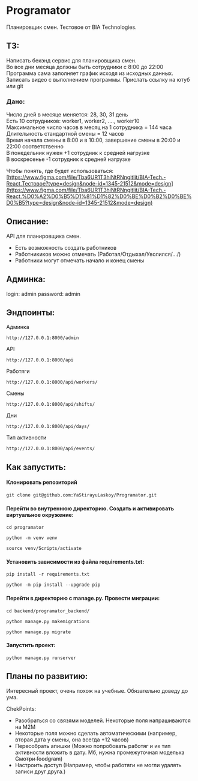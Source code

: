 # Programator
Планировщик смен. Тестовое от BIA Technologies.

## ТЗ:
Написать бекэнд сервис для планировщика смен.<br>
Во все дни месяца должны быть сотрудники с 8:00 до 22:00<br>
Программа сама заполняет график исходя из исходных данных.<br>
Записать видео с выполнением программы. Прислать ссылку на ютуб или git

### Дано:

Число дней в месяце меняется: 28, 30, 31 день<br>
Есть 10 сотрудников: worker1, worker2, …., worker10<br>
Максимальное число часов в месяц на 1 сотрудника = 144 часа<br>
Длительность стандартной смены = 12 часов<br>
Время начала смены в 8:00 и в 10:00, завершение смены в 20:00 и 22:00 соответственно<br>
В понедельник нужен +1 сотрудник к средней нагрузке<br>
В воскресенье  -1 сотрудник к средней нагрузке

Чтобы понять, где будет использоваться:<br> [https://www.figma.com/file/Tba6UR1T3hiNtRNngitlit/BIA-Tech.-React.Тестовое?type=design&node-id=1345-21512&mode=design](https://www.figma.com/file/Tba6UR1T3hiNtRNngitlit/BIA-Tech.-React.%D0%A2%D0%B5%D1%81%D1%82%D0%BE%D0%B2%D0%BE%D0%B5?type=design&node-id=1345-21512&mode=design)


## Описание:

API для планировщика смен.

- Есть возможность создать работников
- Работникиков можно отмечать (Работал/Отдыхал/Уволился/.../)
- Работники могут отмечать начало и конец смены

## Админка:

login: admin
password: admin

## Эндпоинты:
Админка
```
http://127.0.0.1:8000/admin
```

API
```
http://127.0.0.1:8000/api
```

Работяги
```
http://127.0.0.1:8000/api/workers/
```

Смены
```
http://127.0.0.1:8000/api/shifts/
```

Дни
```
http://127.0.0.1:8000/api/days/
```

Тип активности
```
http://127.0.0.1:8000/api/events/
```


## Как запустить:

#### Клонировать репозиторий

```
git clone git@github.com:YaStirayuLaskoy/Programator.git
```

#### Перейти во внутреннюю директорию. Cоздать и активировать виртуальное окружение:
```
cd programator
```
```
python -m venv venv
```
```
source venv/Scripts/activate
```
#### Установить зависимости из файла requirements.txt:
```
pip install -r requirements.txt
```
```
python -m pip install --upgrade pip
```
#### Перейти в директорию с manage.py. Провести миграции:
```
cd backend/programator_backend/
```
```
python manage.py makemigrations
```
```
python manage.py migrate
```
#### Запустить проект:
```
python manage.py runserver
```

## Планы по развитию:

Интересный проект, очень похож на учебные. Обязательно доведу до ума.

ChekPoints:

- Разобраться со связями моделей. Некоторые поля напрашиваются на M2M
- Некоторые поля можно сделать автоматическими (например, вторая дата у смены, она всегда +12 часов)
- Пересобрать апишки (Можно попробовать работяг и их тип активности вложить в дату. Мб, нужна промежуточная моделька ~~Смотри foodgram~~)
- Настроить доступ (Например, чтобы работяги не могли удалять записи друг друга.)